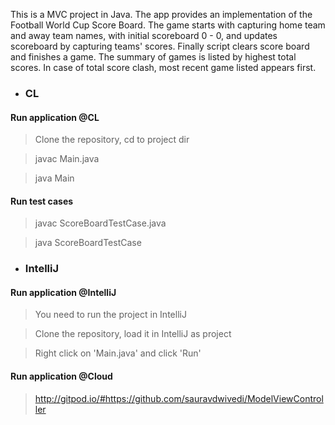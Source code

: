 This is a MVC project in Java. The app provides an implementation of the Football World Cup Score Board. The game starts with capturing home team and away team names, with initial scoreboard 0 - 0, and updates scoreboard by capturing teams' scores. Finally script clears score board and finishes a game. The summary of games is listed by highest total scores. In case of total score clash, most recent game listed appears first.

- ### CL

#### Run application @CL

> Clone the repository, cd to project dir

> javac Main.java

> java Main

#### Run test cases

> javac ScoreBoardTestCase.java

> java ScoreBoardTestCase

- ### IntelliJ

#### Run application @IntelliJ

> You need to run the project in IntelliJ

> Clone the repository, load it in IntelliJ as project

> Right click on 'Main.java' and click 'Run'

#### Run application @Cloud

> http://gitpod.io/#https://github.com/sauravdwivedi/ModelViewController
